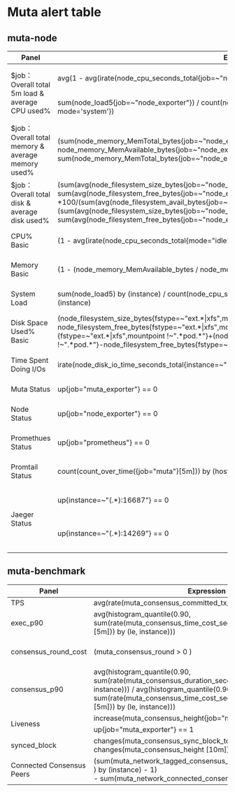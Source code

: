 
# Muta alert table
## muta-node
<table>
<thead>
  <tr>
    <th>Panel </th>
    <th>Expression</th>
    <th>Level</th>
    <th>Thresholds</th>
    <th>Description</th>
  </tr>
</thead>
<tbody>
  <tr>
    <td rowspan="2">$job：Overall total 5m load &amp; average CPU used%</td>
    <td>avg(1 - avg(irate(node_cpu_seconds_total{job=~"node_exporter",mode="idle"}[5m])) by (instance)) * 100</td>
    <td></td>
    <td>60%</td>
    <td>Over 60% utilization of CPU</td>
  </tr>
  <tr>
    <td>sum(node_load5{job=~"node_exporter"}) / count(node_cpu_seconds_total{job=~"node_exporter", mode='system'})</td>
    <td></td>
    <td>0.7</td>
    <td>CPU load5 greater than 0.7</td>
  </tr>
  <tr>
    <td>$job：Overall total memory &amp; average memory used%</td>
    <td>(sum(node_memory_MemTotal_bytes{job=~"node_exporter"} - node_memory_MemAvailable_bytes{job=~"node_exporter"}) / sum(node_memory_MemTotal_bytes{job=~"node_exporter"}))*100</td>
    <td></td>
    <td>70%</td>
    <td>Over 70% utilization of memory</td>
  </tr>
  <tr>
    <td>$job：Overall total disk &amp; average disk used%</td>
    <td>(sum(avg(node_filesystem_size_bytes{job=~"node_exporter",fstype=~"xfs|ext.*"})by(device,instance)) - sum(avg(node_filesystem_free_bytes{job=~"node_exporter",fstype=~"xfs|ext.*"})by(device,instance))) *100/(sum(avg(node_filesystem_avail_bytes{job=~"node_exporter",fstype=~"xfs|ext.*"})by(device,instance))+(sum(avg(node_filesystem_size_bytes{job=~"node_exporter",fstype=~"xfs|ext.*"})by(device,instance)) - sum(avg(node_filesystem_free_bytes{job=~"node_exporter",fstype=~"xfs|ext.*"})by(device,instance))))</td>
    <td></td>
    <td>70%</td>
    <td>Over 70% utilization of disk</td>
  </tr>
  <tr>
    <td>CPU% Basic</td>
    <td>(1 - avg(irate(node_cpu_seconds_total{mode="idle"}[5m])) by (instance)) *100</td>
    <td></td>
    <td>60%</td>
    <td>Node CPU utilization exceeds 70%</td>
  </tr>
  <tr>
    <td>Memory Basic</td>
    <td>(1 - (node_memory_MemAvailable_bytes / node_memory_MemTotal_bytes))* 100</td>
    <td></td>
    <td>70%</td>
    <td>Node memory utilization exceeds 70%</td>
  </tr>
  <tr>
    <td>System Load</td>
    <td>sum(node_load5) by (instance) / count(node_cpu_seconds_total{job=~"node_exporter", mode='system'}) by (instance)</td>
    <td></td>
    <td>0.7</td>
    <td>Node CPU load5 greater than 0.7</td>
  </tr>
  <tr>
    <td>Disk Space Used% Basic</td>
    <td>(node_filesystem_size_bytes{fstype=~"ext.*|xfs",mountpoint !~".*pod.*"}-node_filesystem_free_bytes{fstype=~"ext.*|xfs",mountpoint !~".*pod.*"}) *100/(node_filesystem_avail_bytes {fstype=~"ext.*|xfs",mountpoint !~".*pod.*"}+(node_filesystem_size_bytes{fstype=~"ext.*|xfs",mountpoint !~".*pod.*"}-node_filesystem_free_bytes{fstype=~"ext.*|xfs",mountpoint !~".*pod.*"}))</td>
    <td></td>
    <td>70%</td>
    <td>Node disk utilization exceeds 70%</td>
  </tr>
  <tr>
    <td>Time Spent Doing I/Os</td>
    <td>irate(node_disk_io_time_seconds_total{instance=~"(.*):9100"}[5m])</td>
    <td></td>
    <td>80%</td>
    <td>Node I/Os utilization exceeds 80%</td>
  </tr>
  <tr>
    <td>Muta Status</td>
    <td>up{job="muta_exporter"} == 0</td>
    <td></td>
    <td>1</td>
    <td>MUTA service status is down</td>
  </tr>
  <tr>
    <td>Node Status</td>
    <td>up{job="node_exporter"} == 0</td>
    <td></td>
    <td>1</td>
    <td>node_exporter service status is down</td>
  </tr>
  <tr>
    <td>Promethues Status</td>
    <td>up{job="prometheus"} == 0</td>
    <td></td>
    <td>1</td>
    <td>Promethues service status is down</td>
  </tr>
  <tr>
    <td>Promtail Status</td>
    <td>count(count_over_time({job="muta"}[5m])) by (hostip)</td>
    <td></td>
    <td>1</td>
    <td>Promtail service status is down</td>
  </tr>
  <tr>
    <td rowspan="2">Jaeger Status</td>
    <td>up{instance=~"(.*):16687"} == 0</td>
    <td></td>
    <td>1</td>
    <td>jaeger-query service status is down</td>
  </tr>
  <tr>
    <td>up{instance=~"(.*):14269"} == 0</td>
    <td></td>
    <td>1</td>
    <td>jaeger-collector service status is down</td>
  </tr>
</tbody>
</table>


## muta-benchmark
<table>
<thead>
  <tr>
    <th>Panel </th>
    <th>Expression</th>
    <th>Level</th>
    <th>Thresholds</th>
    <th>Description</th>
  </tr>
</thead>
<tbody>
  <tr>
    <td>TPS</td>
    <td>avg(rate(muta_consensus_committed_tx_total[5m]))</td>
    <td></td>
    <td>0</td>
    <td>TPS is zero</td>
  </tr>
  <tr>
    <td>exec_p90</td>
    <td>avg(histogram_quantile(0.90, sum(rate(muta_consensus_time_cost_seconds_bucket{type="exec"}[5m])) by (le, instance)))</td>
    <td></td>
    <td>2.4</td>
    <td>exec_90 greater than 2.4s</td>
  </tr>
  <tr>
    <td>consensus_round_cost</td>
    <td>(muta_consensus_round &gt; 0 )</td>
    <td></td>
    <td>3</td>
    <td>More than 3 rounds of consensus</td>
  </tr>
  <tr>
    <td>consensus_p90</td>
    <td>avg(histogram_quantile(0.90, sum(rate(muta_consensus_duration_seconds_bucket[5m])) by (le, instance))) / avg(histogram_quantile(0.90, sum(rate(muta_consensus_time_cost_seconds_bucket{type="exec"}[5m])) by (le, instance))) </td>
    <td></td>
    <td>1.1</td>
    <td>exec time is greater than consensus time</td>
  </tr>
  <tr>
    <td rowspan="2">Liveness</td>
    <td>increase(muta_consensus_height{job="muta_exporter"}[1m])</td>
    <td></td>
    <td>0</td>
    <td rowspan="2">Loss of Liveness</td>
  </tr>
  <tr>
    <td>up{job="muta_exporter"} == 1</td>
    <td></td>
    <td>1</td>
  </tr>
  <tr>
    <td>synced_block</td>
    <td>changes(muta_consensus_sync_block_total[10m]) / changes(muta_consensus_height [10m]) </td>
    <td></td>
    <td>1/1000?</td>
    <td>todo</td>
  </tr>
  <tr>
    <td>Connected Consensus Peers</td>
    <td>(sum(muta_network_tagged_consensus_peers<br>) by (instance) - 1)<br>- sum(muta_network_connected_consensus_peers) by (instance)</td>
    <td></td>
    <td>1</td>
    <td>Consensus Network Disconnect</td>
  </tr>
</tbody>
</table>